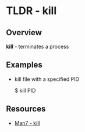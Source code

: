 TLDR - kill
==========

Overview
--------

**kill** - terminates a process


Examples
--------

- kill file with a specified PID

	$ kill PID

Resources
---------

- [Man7 - kill](http://man7.org/linux/man-pages/man1/kill.1.html)